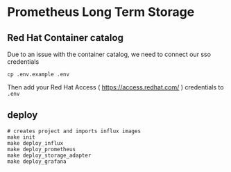# Prometheus Long Term Storage

## Red Hat Container catalog

Due to an issue with the container catalog, we need to connect our sso credentials
```
cp .env.example .env
```
Then add your Red Hat Access ( https://access.redhat.com/ ) credentials to `.env` 

## deploy

```
# creates project and imports influx images
make init
make deploy_influx
make deploy_prometheus
make deploy_storage_adapter
make deploy_grafana
```
